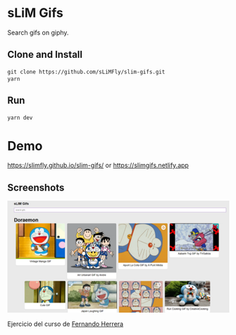 # sLiM Gifs
Search gifs on giphy.


## Clone and Install 
```shell
git clone https://github.com/sLiMFly/slim-gifs.git
yarn
```

## Run
```js
yarn dev
```

# Demo
https://slimfly.github.io/slim-gifs/
or
https://slimgifs.netlify.app

## Screenshots

<p align="center">
    <img src="./Doraemon.png" alt="Gif Screenshot" width="800"/>
</p>


Ejercicio del curso de [Fernando Herrera](https://fernando-herrera.com/)
